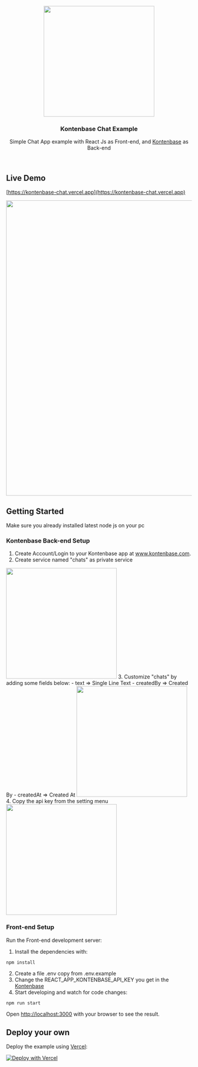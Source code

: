 <p align="center">
<img width="300" src="https://user-images.githubusercontent.com/2161622/147641752-a059d073-3acc-472f-844e-f9d4553e4c50.png">
</p>
<h3 align="center">Kontenbase Chat Example</h3>
<p align="center">Simple Chat App example with React Js as Front-end, and <a href="https://kontenbase.com" target="_blank">Kontenbase</a> as Back-end</p>
<br/>

## Live Demo
[https://kontenbase-chat.vercel.app](https://kontenbase-chat.vercel.app)

<img width="800" src="https://user-images.githubusercontent.com/2161622/147642073-ccd343ad-4629-443f-af83-ec09a58fd4e2.png">


## Getting Started
Make sure you already installed latest node js on your pc

### Kontenbase Back-end Setup

1. Create Account/Login to your Kontenbase app at www.kontenbase.com. 
2. Create service named "chats" as private service
<img width="300" src="https://user-images.githubusercontent.com/2161622/147642458-09eb7203-1757-4d7c-b63c-f94abdd095e5.png">
3. Customize "chats" by adding some fields below:
- text => Single Line Text
- createdBy => Created By
- createdAt => Created At
<img width="300" src="https://user-images.githubusercontent.com/2161622/147642635-699a13d3-a65f-44ad-a37b-49d46c0ec723.png">
4. Copy the api key from the setting menu
<img width="300" src="https://user-images.githubusercontent.com/2161622/147642777-033fbb72-b6eb-40d9-8fff-407eda0b69f3.png">


### Front-end Setup
Run the Front-end development server:
1. Install the dependencies with:
  ```
  npm install
  ```
2. Create a file .env copy from .env.example
3. Change the REACT_APP_KONTENBASE_API_KEY you get in the [Kontenbase](https://kontenbase.com)
4. Start developing and watch for code changes:
```
npm run start
```
Open [http://localhost:3000](http://localhost:3000) with your browser to see the result.

## Deploy your own
Deploy the example using [Vercel](https://vercel.com):

[![Deploy with Vercel](https://vercel.com/button)](https://vercel.com/new/clone?repository-url=https%3A%2F%2Fgithub.com%2Fkontenbase%2Fkontenbase%2Ftree%2Fmain%2Fexamples%2Freactjs-chat&env=REACT_APP_KONTENBASE_API_KEY&envDescription=API%20Key%20you%20get%20from%20Kontenbase&envLink=https%3A%2F%2Fkontenbase.com&project-name=kontenbase-chat&repo-name=kontenbase-chat)